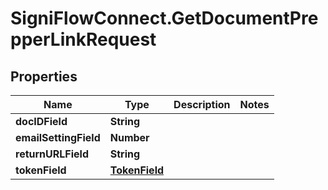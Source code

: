 # SigniFlowConnect.GetDocumentPrepperLinkRequest

## Properties

Name | Type | Description | Notes
------------ | ------------- | ------------- | -------------
**docIDField** | **String** |  | 
**emailSettingField** | **Number** |  | 
**returnURLField** | **String** |  | 
**tokenField** | [**TokenField**](TokenField.md) |  | 


